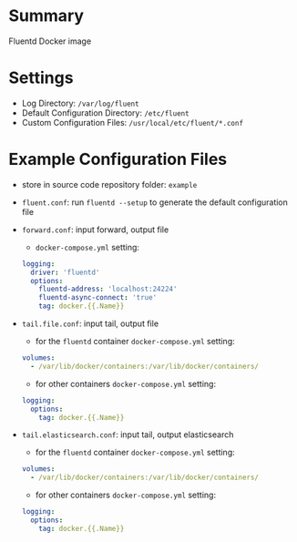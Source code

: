 # Summary

Fluentd Docker image

# Settings

- Log Directory: `/var/log/fluent`
- Default Configuration Directory: `/etc/fluent`
- Custom Configuration Files: `/usr/local/etc/fluent/*.conf`

# Example Configuration Files

- store in source code repository folder: `example`

- `fluent.conf`: run `fluentd --setup` to generate the default configuration file

- `forward.conf`: input forward, output file

  - `docker-compose.yml` setting:

  ```yml
  logging:
    driver: 'fluentd'
    options:
      fluentd-address: 'localhost:24224'
      fluentd-async-connect: 'true'
      tag: docker.{{.Name}}
  ```

- `tail.file.conf`: input tail, output file

  - for the `fluentd` container `docker-compose.yml` setting:

  ```yml
  volumes:
    - /var/lib/docker/containers:/var/lib/docker/containers/
  ```

  - for other containers `docker-compose.yml` setting:

  ```yml
  logging:
    options:
      tag: docker.{{.Name}}
  ```

- `tail.elasticsearch.conf`: input tail, output elasticsearch

  - for the `fluentd` container `docker-compose.yml` setting:

  ```yml
  volumes:
    - /var/lib/docker/containers:/var/lib/docker/containers/
  ```

  - for other containers `docker-compose.yml` setting:

  ```yml
  logging:
    options:
      tag: docker.{{.Name}}
  ```
